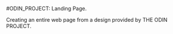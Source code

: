 #ODIN_PROJECT: Landing Page.




Creating an entire web page from a design provided by THE ODIN PROJECT.
